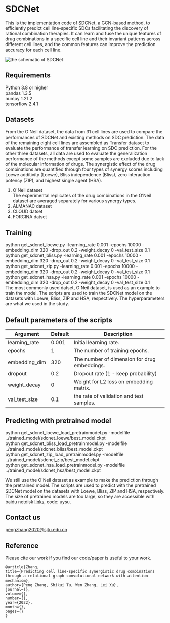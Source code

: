 # SDCNet
This is the implementation code of SDCNet, a GCN-based method, to efficiently predict cell line-specific SDCs facilitating the discovery of rational combination therapies. It can learn and fuse the unique features of drug combinations in a specific cell line and their invariant patterns across different cell lines, and the common features can improve the prediction accuracy for each cell line. 

![the schematic of SDCNet](/SDCNet/fig1.png)

## Requirements
Python 3.8 or higher  
pandas 1.3.5  
numpy 1.21.2  
tensorflow 2.4.1    


## Datasets
From the O’Neil dataset, the data from 31 cell lines are used to compare the performances of SDCNet and existing methods on SDC prediction. The data of the remaining eight cell lines are assembled as Transfer dataset to evaluate the performance of transfer learning on SDC prediction. For the other three datasets, all data are used to evaluate the generalization performance of the methods except some samples are excluded due to lack of the molecular information of drugs. The synergistic effect of the drug combinations are quantified through four types of synergy scores including Loewe additivity (Loewe), Bliss independence (Bliss), zero interaction potency (ZIP), and highest single agent (HSA).

1. O'Neil dataset  
The experimental replicates of the drug combinations in the O’Neil dataset are averaged separately for various synergy types. 
2. ALMANAC dataset
3. CLOUD datset
4. FORCINA datset


## Training
python get_sdcnet_loewe.py -learning_rate 0.001 -epochs 10000 -embedding_dim 320 -drop_out 0.2 -weight_decay 0 -val_test_size 0.1  
python get_sdcnet_bliss.py -learning_rate 0.001 -epochs 10000 -embedding_dim 320 -drop_out 0.2 -weight_decay 0 -val_test_size 0.1  
python get_sdcnet_zip.py -learning_rate 0.001 -epochs 10000 -embedding_dim 320 -drop_out 0.2 -weight_decay 0 -val_test_size 0.1  
python get_sdcnet_hsa.py -learning_rate 0.001 -epochs 10000 -embedding_dim 320 -drop_out 0.2 -weight_decay 0 -val_test_size 0.1  
The most commonly used datset, O'Neil dataset, is used as an example to train the model. The scripts are used to train the SDCNet model on the datasets with Loewe, Bliss, ZIP and HSA, respectively. The hyperparameters are what we used in the study.

## Default parameters of the scripts
|Argument|Default|Description|
|---|---|----|
| learning_rate|  0.001|  Initial learning rate. |
| epochs|  1|  The number of training epochs. |
| embedding_dim|  320|  The number of dimension for drug embeddings. |
| dropout|  0.2|  Dropout rate (1 - keep probability) |
| weight_decay|  0|  Weight for L2 loss on embedding matrix. |
| val_test_size|  0.1|  the rate of validation and test samples. |

## Predicting with pretrained model
python get_sdcnet_loewe_load_pretrainmodel.py -modelfile ../trained_model/sdcnet_loewe/best_model.ckpt  
python get_sdcnet_bliss_load_pretrainmodel.py -modelfile ../trained_model/sdcnet_bliss/best_model.ckpt  
python get_sdcnet_zip_load_pretrainmodel.py -modelfile ../trained_model/sdcnet_zip/best_model.ckpt  
python get_sdcnet_hsa_load_pretrainmodel.py -modelfile ../trained_model/sdcnet_hsa/best_model.ckpt  

We still use the O'Neil dataset as example to make the prediction through the pretrained model. The scripts are used to predict with the pretrained SDCNet model on the datasets with Loewe, Bliss, ZIP and HSA, respectively. The size of pretrained models are too large, so they are accessible with baidu netdisk [links](https://pan.baidu.com/s/1Pd1NtILT0RJZqajHCJKTDA), code: uysu.

## Contact us
pengzhang2020@sjtu.edu.cn

## Reference
Please cite our work if you find our code/paper is useful to your work.

```   
@article{Zhang, 
title={Predicting cell line-specific synergistic drug combinations through a relational graph convolutional network with attention mechanism}, 
author={Peng Zhang, Shikui Tu, Wen Zhang, Lei Xu}, 
journal={}, 
volume={}, 
number={}, 
year={2022}, 
month={}, 
pages={} 
}
```
